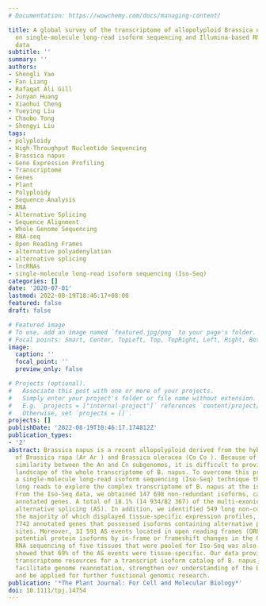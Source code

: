 ```yaml
---
# Documentation: https://wowchemy.com/docs/managing-content/

title: A global survey of the transcriptome of allopolyploid Brassica napus based
  on single-molecule long-read isoform sequencing and Illumina-based RNA sequencing
  data
subtitle: ''
summary: ''
authors:
- Shengli Yao
- Fan Liang
- Rafaqat Ali Gill
- Junyan Huang
- Xiaohui Cheng
- Yueying Liu
- Chaobo Tong
- Shengyi Liu
tags:
- polyploidy
- High-Throughput Nucleotide Sequencing
- Brassica napus
- Gene Expression Profiling
- Transcriptome
- Genes
- Plant
- Polyploidy
- Sequence Analysis
- RNA
- Alternative Splicing
- Sequence Alignment
- Whole Genome Sequencing
- RNA-seq
- Open Reading Frames
- alternative polyadenylation
- alternative splicing
- lncRNAs
- single-molecule long-read isoform sequencing (Iso-Seq)
categories: []
date: '2020-07-01'
lastmod: 2022-08-19T18:46:17+08:00
featured: false
draft: false

# Featured image
# To use, add an image named `featured.jpg/png` to your page's folder.
# Focal points: Smart, Center, TopLeft, Top, TopRight, Left, Right, BottomLeft, Bottom, BottomRight.
image:
  caption: ''
  focal_point: ''
  preview_only: false

# Projects (optional).
#   Associate this post with one or more of your projects.
#   Simply enter your project's folder or file name without extension.
#   E.g. `projects = ["internal-project"]` references `content/project/deep-learning/index.md`.
#   Otherwise, set `projects = []`.
projects: []
publishDate: '2022-08-19T10:46:17.174812Z'
publication_types:
- '2'
abstract: Brassica napus is a recent allopolyploid derived from the hybridization
  of Brassica rapa (Ar Ar ) and Brassica oleracea (Co Co ). Because of the high sequence
  similarity between the An and Cn subgenomes, it is difficult to provide an accurate
  landscape of the whole transcriptome of B. napus. To overcome this problem, we applied
  a single-molecule long-read isoform sequencing (Iso-Seq) technique that can produce
  long reads to explore the complex transcriptome of B. napus at the isoform level.
  From the Iso-Seq data, we obtained 147 698 non-redundant isoforms, capturing 37 403
  annotated genes. A total of 18.1% (14 934/82 367) of the multi-exonic genes showed
  alternative splicing (AS). In addition, we identified 549 long non-coding RNAs,
  the majority of which displayed tissue-specific expression profiles, and detected
  7742 annotated genes that possessed isoforms containing alternative polyadenylation
  sites. Moreover, 31 591 AS events located in open reading frames (ORFs) lead to
  potential protein isoforms by in-frame or frameshift changes in the ORF. Illumina
  RNA sequencing of five tissues that were pooled for Iso-Seq was also performed and
  showed that 69% of the AS events were tissue-specific. Our data provide abundant
  transcriptome resources for a transcript isoform catalog of B. napus, which will
  facilitate genome reannotation, strengthen our understanding of the B. napus transcriptome
  and be applied for further functional genomic research.
publication: '*The Plant Journal: For Cell and Molecular Biology*'
doi: 10.1111/tpj.14754
---
```

